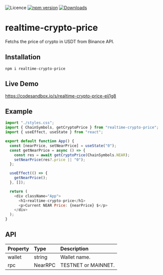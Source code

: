 ![Licence](https://img.shields.io/badge/license-MIT-blue.svg) [![npm version](https://img.shields.io/npm/v/realtime-crypto-price.svg?style=flat)](https://www.npmjs.com/package/realtime-crypto-price)
[![Downloads](https://img.shields.io/npm/dt/realtime-crypto-price.svg)](https://www.npmjs.com/package/realtime-crypto-price)

# realtime-crypto-price

Fetchs the price of crypto in USDT from Binance API.

## Installation

`npm i realtime-crypto-price`

## Live Demo

https://codesandbox.io/s/realtime-crypto-price-eij1g8

## Example

```javascript
import "./styles.css";
import { ChainSymbols, getCryptoPrice } from "realtime-crypto-price";
import { useEffect, useState } from "react";

export default function App() {
  const [nearPrice, setNearPrice] = useState("0");
  const getNearPrice = async () => {
    const res = await getCryptoPrice(ChainSymbols.NEAR);
    setNearPrice(res?.price || "0");
  };

  useEffect(() => {
    getNearPrice();
  }, []);

  return (
    <div className="App">
      <h1>realtime-crypto-price</h1>
      <p>Current NEAR Price: {nearPrice} $</p>
    </div>
  );
}
```

## API

| Property | Type    | Description         |
| :------- | :------ | :------------------ |
| wallet   | string  | Wallet name.        |
| rpc      | NearRPC | TESTNET or MAINNET. |

